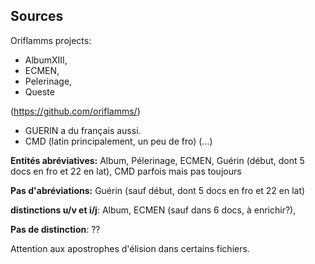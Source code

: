 
## Sources

Oriflamms projects:

- AlbumXIII, 
- ECMEN, 
- Pelerinage, 
- Queste 

(https://github.com/oriflamms/)


- GUERIN a du français aussi.
- CMD (latin principalement, un peu de fro)
 (…)
    
**Entités abréviatives:** Album, Pélerinage, ECMEN, Guérin (début, dont 5 docs en fro et 22 en lat), CMD parfois mais pas toujours


**Pas d'abréviations:** Guérin (sauf début, dont 5 docs en fro et 22 en lat)

**distinctions u/v et i/j**: Album, ECMEN (sauf dans 6 docs, à enrichir?), 

**Pas de distinction**: ??

Attention aux apostrophes d'élision dans certains fichiers.
